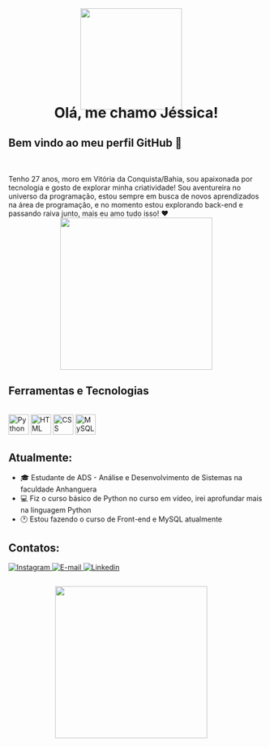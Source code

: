 <div align="center">
  <img align="direct" src="https://i.ibb.co/4ttcD2C/685e62309412fb0f0aa41c175017dd308f1023dc0d7f9e1958c2b854e8e642f0-0-removebg-preview.png" width="200" style="margin-right: 20px; margin-bottom: -50px"/>
  
  <h1>Olá, me chamo Jéssica!</h1>
</div>

## Bem vindo ao meu perfil GitHub 👋

<div style="margin-top: 50px">
Tenho 27 anos, moro em Vitória da Conquista/Bahia, sou apaixonada por tecnologia e gosto de explorar minha criatividade! Sou aventureira no universo da programação, estou sempre em busca de novos aprendizados na área de programação, e no momento estou explorando back-end e passando raiva junto, mais eu amo tudo isso! ❤
</div>

<div align="center">
  <img src="https://i.ibb.co/ZLG7Mqd/262a9dd776fd65edaa899933ed578c896b9bba9093db4f35a936f6b0066330a0-0-removebg-preview.png" width="300"/>
</div>

## Ferramentas e Tecnologias
<div style="display: inline_block"><br>
  <img loading="lazy" src="https://cdn.jsdelivr.net/gh/devicons/devicon/icons/python/python-original.svg" width="40" height="40" title="Python"/>
  <img loading="lazy" src="https://cdn.jsdelivr.net/gh/devicons/devicon/icons/html5/html5-original.svg" width="40" height="40" title="HTML"/>
  <img loading="lazy" src="https://cdn.jsdelivr.net/gh/devicons/devicon/icons/css3/css3-original.svg" width="40" height="40" title="CSS"/>
  <img loading="lazy" src="https://cdn.jsdelivr.net/gh/devicons/devicon/icons/mysql/mysql-original.svg" width="40" height="40" title="MySQL"/>
</div>

## Atualmente:
- 🎓 Estudante de ADS - Análise e Desenvolvimento de Sistemas na faculdade Anhanguera
- 💻 Fiz o curso básico de Python no curso em vídeo, irei aprofundar mais na linguagem Python
- 🕐 Estou fazendo o curso de Front-end e MySQL atualmente

## Contatos:
<div>
  <a href="https://instagram.com/jell_oliveira_" target="_blank">
    <img loading="lazy" src="https://img.icons8.com/clouds/100/instagram-new--v2.png" target="_blank" title="Instagram">
  </a>
  <a href="mailto:jessy.meira.30@proton.me">
    <img loading="lazy" src="https://img.icons8.com/clouds/100/new-post.png" target="_blank" title="E-mail">
  </a>
  <a href="https://www.linkedin.com/in/jessica-oliveira-meira" target="_blank">
    <img loading="lazy" src="https://img.icons8.com/?size=100&id=64154&format=png&color=000000" target="_blank" title="Linkedin">
  </a>   
</div>

##

<div align="center">
  <img align="direct" src="https://i.ibb.co/jHJFYS4/c06606fb23290a4e5596e822697514998d747d3916af7872b02c97ff02735de1-0-removebg-preview.png" width="300" style="margin-right: 20px; margin-bottom: -50px"/>
</div>
